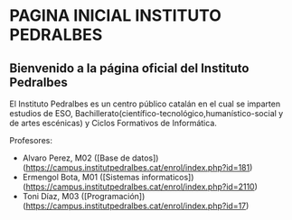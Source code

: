 # PAGINA INICIAL INSTITUTO PEDRALBES
## Bienvenido a la página oficial del Instituto Pedralbes 
El​ Instituto Pedralbes es un centro público catalán en el cual se imparten estudios de ESO,
Bachillerato(científico-tecnológico,humanístico-social y de artes escénicas) y Ciclos Formativos
de Informática.

Profesores:
- Alvaro Perez, M02 ([Base de datos])(https://campus.institutpedralbes.cat/enrol/index.php?id=181)
- Ermengol Bota, M01 ([Sistemas informaticos])(https://campus.institutpedralbes.cat/enrol/index.php?id=2110)
- Toni Díaz, M03 ([Programación])(https://campus.institutpedralbes.cat/enrol/index.php?id=17)
